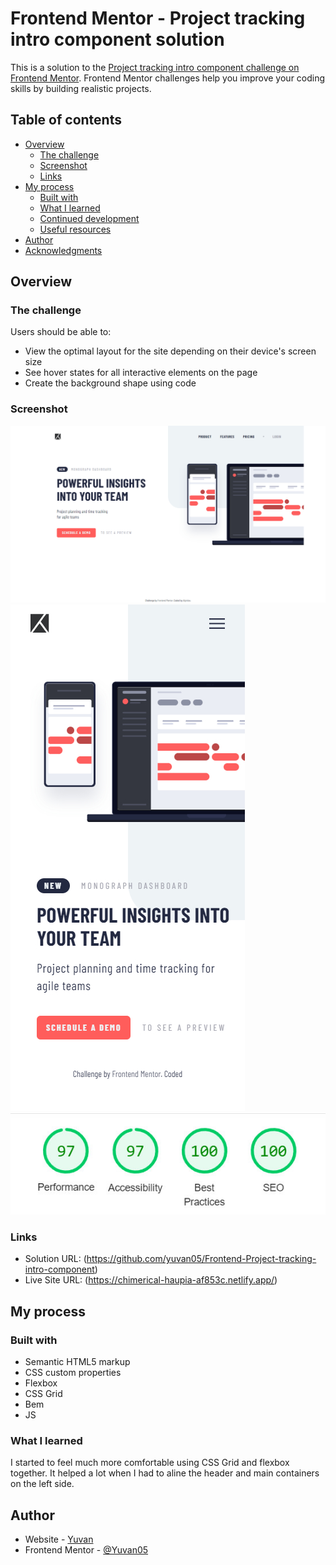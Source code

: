 # Frontend Mentor - Project tracking intro component solution

This is a solution to the [Project tracking intro component challenge on Frontend Mentor](https://www.frontendmentor.io/challenges/project-tracking-intro-component-5d289097500fcb331a67d80e). Frontend Mentor challenges help you improve your coding skills by building realistic projects. 

## Table of contents

- [Overview](#overview)
  - [The challenge](#the-challenge)
  - [Screenshot](#screenshot)
  - [Links](#links)
- [My process](#my-process)
  - [Built with](#built-with)
  - [What I learned](#what-i-learned)
  - [Continued development](#continued-development)
  - [Useful resources](#useful-resources)
- [Author](#author)
- [Acknowledgments](#acknowledgments)

## Overview

### The challenge

Users should be able to:

- View the optimal layout for the site depending on their device's screen size
- See hover states for all interactive elements on the page
- Create the background shape using code

### Screenshot

![](images/desktop.jpg)
![](images/mobile.jpg) 
![](images/lighthouse.jpg)

### Links

- Solution URL: (https://github.com/yuvan05/Frontend-Project-tracking-intro-component)
- Live Site URL: (https://chimerical-haupia-af853c.netlify.app/)

## My process

### Built with

- Semantic HTML5 markup
- CSS custom properties
- Flexbox
- CSS Grid
- Bem
- JS

### What I learned
I started to feel much more comfortable using CSS Grid and flexbox together. It helped a lot when I had to aline the header and main containers on the left side.

## Author

- Website - [Yuvan](https://github.com/yuvan05/Frontend-Project-tracking-intro-component)
- Frontend Mentor - [@Yuvan05](https://www.frontendmentor.io/profile/yuvan05)


